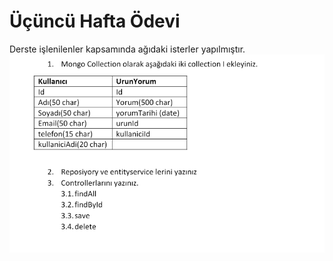 # Üçüncü Hafta Ödevi
Derste işlenilenler kapsamında ağıdaki isterler yapılmıştır.
<img src="https://raw.githubusercontent.com/omerozturk18/N11-Bootcamp/master/Third%20Homework/third-homework.PNG" />

